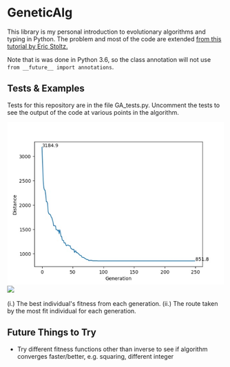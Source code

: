 # GeneticAlg
This library is my personal introduction to evolutionary algorithms and typing in Python. The problem and most of the code are extended [from this tutorial by Eric Stoltz.](https://towardsdatascience.com/evolution-of-a-salesman-a-complete-genetic-algorithm-tutorial-for-python-6fe5d2b3ca35)

Note that is was done in Python 3.6, so the class annotation will not use `from __future__ import annotations`.

## Tests & Examples
Tests for this repository are in the file GA_tests.py. Uncomment the tests to see the output of the code at various points in the algorithm.

![](generations.jpeg)  ![](GA4TSM.gif)

(i.) The best individual's fitness from each generation.    (ii.) The route taken by the most fit individual for each generation.

## Future Things to Try
- Try different fitness functions other than inverse to see if algorithm converges faster/better, e.g. squaring, different integer